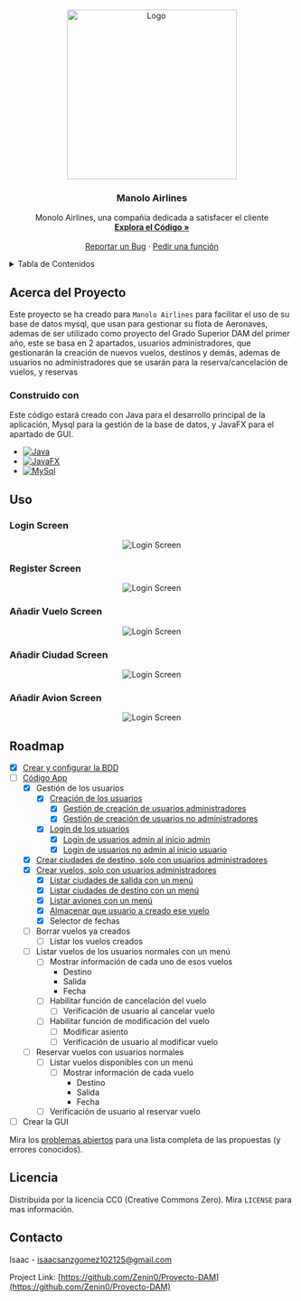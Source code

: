 <a name="readme-top"></a>
<!-- PROJECT LOGO -->
<br />
<div align="center">
  <a href="https://github.com/Zenin0/Proyecto-DAM">
    <img src="images/logo.png" alt="Logo" width="300" height="300">
  </a>

  <h3 align="center">Manolo Airlines</h3>

  <p align="center">
    Monolo Airlines, una compañía dedicada a satisfacer el cliente
    <br />
    <a href="https://github.com/Zenin0/Proyecto-DAM/tree/main/App"><strong>Explora el Código »</strong></a>
    <br />
    <br />
    <a href="https://github.com/Zenin0/Proyecto-DAM/issues">Reportar un Bug</a>
    ·
    <a href="https://github.com/Zenin0/Proyecto-DAM/issues">Pedir una función</a>
  </p>
</div>



<!-- Tabla de Contenidos -->
<details>
  <summary>Tabla de Contenidos</summary>
  <ol>
    <li>
      <a href="#acerca-del-proyecto">Acerca del Proyecto</a>
      <ul>
        <li><a href="#construido-con">Construido con</a></li>
      </ul>
    </li>
    <li><a href="#uso">Uso</a></li>
    <li><a href="#roadmap">Roadmap</a></li>
    <li><a href="#licencia">Licencia</a></li>
    <li><a href="#contacto">Contacto</a></li>
  </ol>
</details>



<!-- Acerca del Proyecto -->
## Acerca del Proyecto

Este proyecto se ha creado para `Manolo Airlines` para facilitar el uso de su base de datos mysql, que usan para gestionar su flota de Aeronaves, ademas de ser utilizado como proyecto del Grado Superior DAM del primer año, este se basa en 2 apartados, usuarios administradores, que gestionarán la creación de nuevos vuelos, destinos y demás, ademas de usuarios no administradores que se usarán para la reserva/cancelación de vuelos, y reservas



### Construido con

Este código estará creado con Java para el desarrollo principal de la aplicación, Mysql para la gestión de la base de datos, y JavaFX para el apartado de GUI.

* [![Java](https://img.shields.io/badge/java-ED8B00?style=for-the-badge)](https://www.java.com)
* [![JavaFX](https://img.shields.io/badge/javafx-ED8B00?style=for-the-badge)](https://openjfx.io/)
* [![MySql](https://img.shields.io/badge/MYsql-3670A0?style=for-the-badge)](https://www.mysql.com/)


<!-- Ejemplos de uso -->
## Uso

### Login Screen

  <p align="center">
    <img src="./images/Login-Screen.png" alt="Login Screen">
  </p>

### Register Screen

  <p align="center">
    <img src="./images/Register-Screen.png" alt="Login Screen">
  </p>

### Añadir Vuelo Screen

  <p align="center">
    <img src="./images/AddVuelo.png" alt="Login Screen">
  </p>

### Añadir Ciudad Screen

  <p align="center">
    <img src="./images/AddCiudad.png" alt="Login Screen">
  </p>

### Añadir Avion Screen

  <p align="center">
    <img src="./images/AddAvion.png" alt="Login Screen">
  </p>



<!-- ROADMAP -->
## Roadmap

- [X] [Crear y configurar la BDD](https://github.com/Zenin0/Proyecto-DAM/blob/main/App/bdd.sql)
- [ ] [Código App](https://github.com/Zenin0/Proyecto-DAM/tree/main/App/src/main/java/app)
  - [X] Gestión de los usuarios
    - [X] [Creación de los usuarios](https://github.com/Zenin0/Proyecto-DAM/blob/main/App/src/main/java/app/RegistroClass.java)
      - [X] [Gestión de creación de usuarios administradores](https://github.com/Zenin0/Proyecto-DAM/blob/main/App/src/main/java/app/RegisterController.java)
      - [X] [Gestión de creación de usuarios no administradores](https://github.com/Zenin0/Proyecto-DAM/blob/main/App/src/main/java/app/RegisterController.java)
    - [X] [Login de los usuarios](https://github.com/Zenin0/Proyecto-DAM/blob/main/App/src/main/java/app/LoginClass.java)
      - [X] [Login de usuarios admin al inicio admin](https://github.com/Zenin0/Proyecto-DAM/blob/main/App/src/main/java/app/LoginController.java)
      - [X] [Login de usuarios no admin al inicio usuario](https://github.com/Zenin0/Proyecto-DAM/blob/main/App/src/main/java/app/LoginController.java)
  - [X] [Crear ciudades de destino, solo con usuarios administradores](https://github.com/Zenin0/Proyecto-DAM/blob/main/App/src/main/java/app/AddCiudad.java)
  - [X] [Crear vuelos, solo con usuarios administradores](https://github.com/Zenin0/Proyecto-DAM/blob/main/App/src/main/java/app/AddVuelo.java)
    - [X] [Listar ciudades de salida con un menú](https://github.com/Zenin0/Proyecto-DAM/blob/main/App/src/main/java/app/MenuCiudades.java)
    - [X] [Listar ciudades de destino con un menú](https://github.com/Zenin0/Proyecto-DAM/blob/main/App/src/main/java/app/MenuCiudades.java)
    - [X] [Listar aviones con un menú](https://github.com/Zenin0/Proyecto-DAM/blob/main/App/src/main/java/app/MenuAviones.java)
    - [X] [Almacenar que usuario a creado ese vuelo](https://github.com/Zenin0/Proyecto-DAM/blob/main/App/src/main/java/app/GlobalData.java)
    - [X] Selector de fechas
  - [ ] Borrar vuelos ya creados
    - [ ] Listar los vuelos creados
  - [ ] Listar vuelos de los usuarios normales con un menú
    - [ ] Mostrar información de cada uno de esos vuelos
      - Destino
      - Salida
      - Fecha 
    - [ ] Habilitar función de cancelación del vuelo
      - [ ] Verificación de usuario al cancelar vuelo
    - [ ] Habilitar función de modificación del vuelo
      - [ ] Modificar asiento
      - [ ] Verificación de usuario al modificar vuelo
  - [ ] Reservar vuelos con usuarios normales
    - [ ] Listar vuelos disponibles con un menú
      - [ ] Mostrar información de cada vuelo
          - Destino
          - Salida
          - Fecha 
    - [ ] Verificación de usuario al reservar vuelo  
- [ ] Crear la GUI

Mira los  [problemas abiertos](https://github.com/Zenin0/Proyecto-DAM/issues) para una lista completa de las propuestas (y errores conocidos).




<!-- LICENCIA --> 
## Licencia

Distribuida por la licencia CC0 (Creative Commons Zero). Mira `LICENSE` para mas información.



<!-- CONTACTO -->
## Contacto

Isaac - isaacsanzgomez102125@gmail.com

Project Link: [https://github.com/Zenin0/Proyecto-DAM](https://github.com/Zenin0/Proyecto-DAM)
